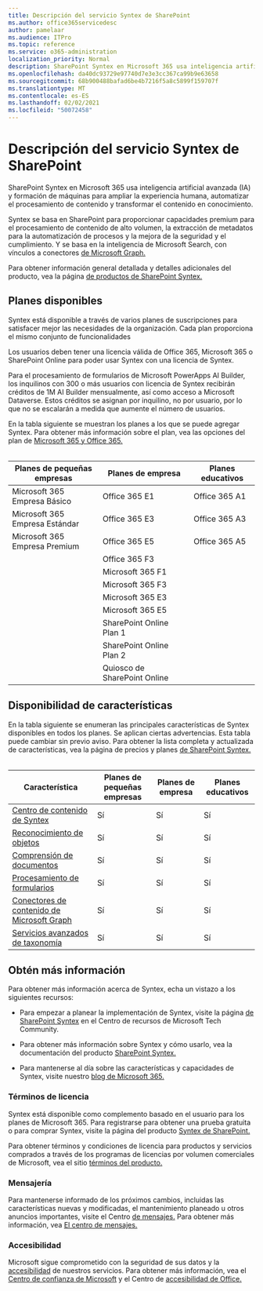 ```yaml
---
title: Descripción del servicio Syntex de SharePoint
ms.author: office365servicedesc
author: pamelaar
ms.audience: ITPro
ms.topic: reference
ms.service: o365-administration
localization_priority: Normal
description: SharePoint Syntex en Microsoft 365 usa inteligencia artificial avanzada (IA) y formación de máquinas para ampliar la experiencia humana, automatizar el procesamiento de contenido y transformar el contenido en conocimiento.
ms.openlocfilehash: da40dc93729e97740d7e3e3cc367ca99b9e63658
ms.sourcegitcommit: 68b900488bafad6be4b7216f5a8c5899f159707f
ms.translationtype: MT
ms.contentlocale: es-ES
ms.lasthandoff: 02/02/2021
ms.locfileid: "50072458"
---
```

# <a name="sharepoint-syntex-service-description"></a>Descripción del servicio Syntex de SharePoint 

SharePoint Syntex en Microsoft 365 usa inteligencia artificial avanzada (IA) y formación de máquinas para ampliar la experiencia humana, automatizar el procesamiento de contenido y transformar el contenido en conocimiento.

Syntex se basa en SharePoint para proporcionar capacidades premium para el procesamiento de contenido de alto volumen, la extracción de metadatos para la automatización de procesos y la mejora de la seguridad y el cumplimiento. Y se basa en la inteligencia de Microsoft Search, con vínculos a conectores [de Microsoft Graph.](/microsoftsearch/connectors-overview)

Para obtener información general detallada y detalles adicionales del producto, vea la página [de productos de SharePoint Syntex.](https://aka.ms/sharepointsyntex)

## <a name="available-plans"></a>Planes disponibles

Syntex está disponible a través de varios planes de suscripciones para satisfacer mejor las necesidades de la organización. Cada plan proporciona el mismo conjunto de funcionalidades

Los usuarios deben tener una licencia válida de Office 365, Microsoft 365 o SharePoint Online para poder usar Syntex con una licencia de Syntex.

Para el procesamiento de formularios de Microsoft PowerApps AI Builder, los inquilinos con 300 o más usuarios con licencia de Syntex recibirán créditos de 1M AI Builder mensualmente, así como acceso a Microsoft Dataverse. Estos créditos se asignan por inquilino, no por usuario, por lo que no se escalarán a medida que aumente el número de usuarios.

En la tabla siguiente se muestran los planes a los que se puede agregar Syntex. Para obtener más información sobre el plan, vea las opciones del plan de [Microsoft 365 y Office 365.](https://docs.microsoft.com/office365/servicedescriptions/office-365-platform-service-description/office-365-plan-options)<br><br>


| Planes de pequeñas empresas            | Planes de empresa         | Planes educativos     |
| ------------------------------- | ------------------------ | ------------------- |
| Microsoft 365 Empresa Básico    | Office 365 E1            | Office 365 A1       |
| Microsoft 365 Empresa Estándar | Office 365 E3            | Office 365 A3       |
| Microsoft 365 Empresa Premium  | Office 365 E5            | Office 365 A5       |
|                                 | Office 365 F3            |                     |
|                                 | Microsoft 365 F1         |                     |
|                                 | Microsoft 365 F3         |                     |
|                                 | Microsoft 365 E3         |                     |
|                                 | Microsoft 365 E5         |                     |
|                                 | SharePoint Online Plan 1 |                     |
|                                 | SharePoint Online Plan 2 |                     |
|                                 | Quiosco de SharePoint Online  |                     |

## <a name="feature-availability"></a>Disponibilidad de características

En la tabla siguiente se enumeran las principales características de Syntex disponibles en todos los planes. Se aplican ciertas advertencias. Esta tabla puede cambiar sin previo aviso. Para obtener la lista completa y actualizada de características, vea la página de precios y planes [de SharePoint Syntex.](https://www.microsoft.com/microsoft-365/enterprise/sharepoint-syntex)<br><br>

| Característica | Planes de pequeñas empresas | Planes de empresa | Planes educativos |
|--|--|--|--|
| [Centro de contenido de Syntex](sharepoint-syntex-features.md#syntex-content-center) | Sí | Sí | Sí |
| [Reconocimiento de objetos](sharepoint-syntex-features.md#object-recognition) | Sí | Sí | Sí |
| [Comprensión de documentos](sharepoint-syntex-features.md#document-understanding) | Sí | Sí | Sí |
| [Procesamiento de formularios](sharepoint-syntex-features.md#form-processing) | Sí | Sí | Sí |
| [Conectores de contenido de Microsoft Graph](sharepoint-syntex-features.md#microsoft-graph-content-connectors) | Sí | Sí | Sí |
| [Servicios avanzados de taxonomía](sharepoint-syntex-features.md#advanced-taxonomy-services) | Sí | Sí | Sí |

## <a name="learn-more"></a>Obtén más información

Para obtener más información acerca de Syntex, echa un vistazo a los siguientes recursos:

  - Para empezar a planear la implementación de Syntex, visite la página [de SharePoint Syntex](https://resources.techcommunity.microsoft.com/sharepoint-syntex/) en el Centro de recursos de Microsoft Tech Community.

  - Para obtener más información sobre Syntex y cómo usarlo, vea la documentación del producto [SharePoint Syntex.](/microsoft-365/contentunderstanding/)

  - Para mantenerse al día sobre las características y capacidades de Syntex, visite nuestro [blog de Microsoft 365.](https://go.microsoft.com/fwlink/?linkid=2084915)

### <a name="licensing-terms"></a>Términos de licencia

Syntex está disponible como complemento basado en el usuario para los planes de Microsoft 365. Para registrarse para obtener una prueba gratuita o para comprar Syntex, visite la página del producto [Syntex de SharePoint.](https://aka.ms/sharepointsyntex)

Para obtener términos y condiciones de licencia para productos y servicios comprados a través de los programas de licencias por volumen comerciales de Microsoft, vea el sitio [términos del producto.](https://www.microsoft.com/licensing/terms/)

### <a name="messaging"></a>Mensajería 

Para mantenerse informado de los próximos cambios, incluidas las características nuevas y modificadas, el mantenimiento planeado u otros anuncios importantes, visite el Centro [de mensajes.](https://go.microsoft.com/fwlink/p/?linkid=2070717) Para obtener más información, vea [El centro de mensajes.](/microsoft-365/admin/manage/message-center)

### <a name="accessibility"></a>Accesibilidad

Microsoft sigue comprometido con la seguridad de sus datos y la [accesibilidad](https://www.microsoft.com/trust-center/compliance/accessibility) de nuestros servicios. Para obtener más información, vea el [Centro de confianza de Microsoft](https://www.microsoft.com/trust-center) y el Centro de [accesibilidad de Office.](https://support.office.com/article/ecab0fcf-d143-4fe8-a2ff-6cd596bddc6d)
